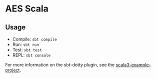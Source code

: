 # AES Scala

## Usage


- Compile: `sbt compile`
- Run: `sbt run`
- Test: `sbt test`
- REPL: `sbt console`

For more information on the sbt-dotty plugin, see the
[scala3-example-project](https://github.com/scala/scala3-example-project/blob/main/README.md).